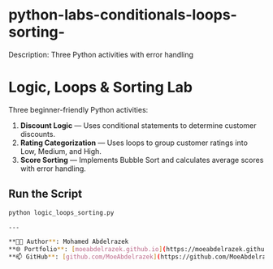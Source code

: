 # python-labs-conditionals-loops-sorting-
Description: Three Python activities with error handling 
# Logic, Loops & Sorting Lab

Three beginner-friendly Python activities:

1. **Discount Logic** — Uses conditional statements to determine customer discounts.
2. **Rating Categorization** — Uses loops to group customer ratings into Low, Medium, and High.
3. **Score Sorting** — Implements Bubble Sort and calculates average scores with error handling.

## Run the Script

```bash
python logic_loops_sorting.py

---

**👨‍💻 Author**: Mohamed Abdelrazek  
**🌐 Portfolio**: [moeabdelrazek.github.io](https://moeabdelrazek.github.io)  
**📫 GitHub**: [github.com/MoeAbdelrazek](https://github.com/MoeAbdelrazek)
